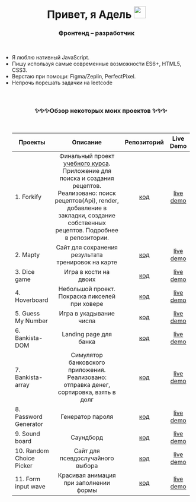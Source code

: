  <h1 align="center">Привет, я Адель <img src="https://github.com/blackcater/blackcater/raw/main/images/Hi.gif" height="32"/></h1>
<h3 align="center">Фронтенд – разработчик</h3>
<br>  
<ul>
 <li> Я люблю нативный JavaScript.
  <li> Пишу используя самые современные возможности ES6+, HTML5, CSS3.
   <li>  Верстаю при помощи: Figma/Zeplin, PerfectPixel.
    <li> Непрочь порешать задачки на leetcode
 
<br>     
<br>    
<br>  
 <h3 align="center">✨✨✨Обзор некоторых моих  проектов ✨✨✨</h3>

<br>  

| Проекты                  |                                                                                               Описание                                                                                               |                                                 Репозиторий                                                 |                          Live Demo                          |
| ------------------------ | :--------------------------------------------------------------------------------------------------------------------------------------------------------------------------------------------------: | :---------------------------------------------------------------------------------------------------------: | :---------------------------------------------------------: |
| 1. Forkify               | Финальный проект [учебного курса](https://www.udemy.com/certificate/UC-b371cdaa-5532-43fe-a29f-dd31e3bfa36f/). Приложение для поиска и создания рецептов. Реализовано: поиск рецептов(Api), render, добавление в закладки, создание собственных рецептов. Подробнее в репозитории. |                      [код](https://github.com/Adelsspace/recipes-study-project-final)                       |       [live demo](https://recipes-adel.netlify.app/)        |
| 2. Mapty                 |                                                                         Сайт для сохранения результата тренировок на карте                                                                          |              [код](https://githttps://github.com/Adelsspace/study-projects/tree/master/mapty)               |         [live demo](https://mapty-adel.netlify.app)         |
| 3. Dice game             |                                                                                        Игра в кости на двоих                                                                                         |           [код](https://githttps://github.com/Adelsspace/study-projects/tree/master/dice%20game)            |         [live demo](https://dice-adel.netlify.app)          |
| 4. Hoverboard            |                                                                            Небольшой проект. Покраска пикселей при ховере                                                                            |                 [код](https://github.com/Adelsspace/study-projects/tree/master/Hoverboard)                  |      [live demo](https://hoverboard-adel.netlify.app/)      |
| 5. Guess My Number       |                                                                                       Игра в укадывание числа                                                                                        |         [код](https://github.com/Adelsspace/study-projects/tree/master/guess%20my%20number%20game)          |    [live demo](https://guessmynumber-adel.netlify.app/)     |
| 6. Bankista-DOM          |                                                                                        Landing page для банка                                                                                        | [код](https://github.com/Adelsspace/rhttps://github.com/Adelsspace/study-projects/tree/master/bankista-DOM) |     [live demo](https://bankista-dom-adel.netlify.app/)     |
| 7. Bankista-array        |                                                       Симулятор банковского приложения. Реализовано: отправка денег, сортировка, взять в долг                                                        |               [код](https://github.com/Adelsspace/study-projects/tree/master/bankista-array)                |    [live demo](https://bankista-array-adel.netlify.app/)    |
| 8. Password Generator    |                                                                                           Генератор пароля                                                                                           |            [код](https://github.com/Adelsspace/study-projects/tree/master/Password%20Generator)             |  [live demo](https://password-generator-adel.netlify.app/)  |
| 9. Sound board           |                                                                                              Саундборд                                                                                               |                 [код](https://github.com/Adelsspace/study-projects/tree/master/sound-board)                 |      [live demo](https://sound-board-adel.netlify.app)      |
| 10. Random Choice Picker |                                                                                   Сайт для псевдослучайного выбора                                                                                   |          [код](https://github.com/Adelsspace/study-projects/tree/master/Random%20Choice%20Picker)           | [live demo](https://random-choice-picker-adel.netlify.app/) |
| 11. Form input wave      |                                                                                Красивая анимация при заполнении формы                                                                                |               [код](https://github.com/Adelsspace/study-projects/tree/master/form-input-wave)               |     [live demo](https://forminputwave-adel.netlify.app)     |
